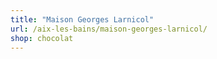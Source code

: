 ```yaml
---
title: "Maison Georges Larnicol"
url: /aix-les-bains/maison-georges-larnicol/
shop: chocolat
---
```

